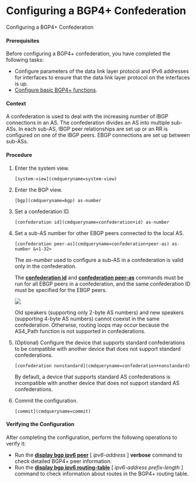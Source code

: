 Configuring a BGP4+ Confederation
=================================

Configuring a BGP4+ Confederation

#### Prerequisites

Before configuring a BGP4+ confederation, you have completed the following tasks:

* Configure parameters of the data link layer protocol and IPv6 addresses for interfaces to ensure that the data link layer protocol on the interfaces is up.
* [Configure basic BGP4+ functions](vrp_bgp6_cfg_0006.html).

#### Context

A confederation is used to deal with the increasing number of IBGP connections in an AS. The confederation divides an AS into multiple sub-ASs. In each sub-AS, IBGP peer relationships are set up or an RR is configured on one of the IBGP peers. EBGP connections are set up between sub-ASs.


#### Procedure

1. Enter the system view.
   
   
   ```
   [system-view](cmdqueryname=system-view)
   ```
2. Enter the BGP view.
   
   
   ```
   [bgp](cmdqueryname=bgp) as-number
   ```
3. Set a confederation ID.
   
   
   ```
   [confederation id](cmdqueryname=confederation+id) as-number
   ```
4. Set a sub-AS number for other EBGP peers connected to the local AS.
   
   
   ```
   [confederation peer-as](cmdqueryname=confederation+peer-as) as-number &<1-32>
   ```
   
   The *as-number* used to configure a sub-AS in a confederation is valid only in the confederation.
   
   The [**confederation id**](cmdqueryname=confederation+id) and [**confederation peer-as**](cmdqueryname=confederation+peer-as) commands must be run for all EBGP peers in a confederation, and the same confederation ID must be specified for the EBGP peers.
   
   ![](public_sys-resources/note_3.0-en-us.png) 
   
   Old speakers (supporting only 2-byte AS numbers) and new speakers (supporting 4-byte AS numbers) cannot coexist in the same confederation. Otherwise, routing loops may occur because the AS4\_Path function is not supported in confederations.
5. (Optional) Configure the device that supports standard confederations to be compatible with another device that does not support standard confederations.
   
   
   ```
   [confederation nonstandard](cmdqueryname=confederation+nonstandard)
   ```
   
   By default, a device that supports standard AS confederations is incompatible with another device that does not support standard AS confederations.
6. Commit the configuration.
   
   
   ```
   [commit](cmdqueryname=commit)
   ```

#### Verifying the Configuration

After completing the configuration, perform the following operations to verify it:

* Run the [**display bgp ipv6 peer**](cmdqueryname=display+bgp+ipv6+peer) [ *ipv6-address* ] **verbose** command to check detailed BGP4+ peer information.
* Run the [**display bgp ipv6 routing-table**](cmdqueryname=display+bgp+ipv6+routing-table) [ *ipv6-address* *prefix-length* ] command to check information about routes in the BGP4+ routing table.
